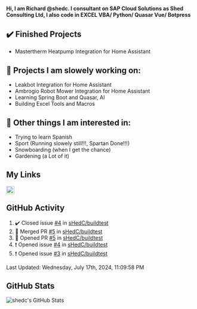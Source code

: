 #### Hi, I am Richard @shedc. I consultant on SAP Cloud Solutions as Shed Consulting Ltd, I also code in EXCEL VBA/ Python/ Quasar Vue/ Botpress

## ✔️ Finished Projects
- Mastertherm Heatpump Integration for Home Assistant

## 👋 Projects I am slowely working on:
- Leakbot Integration for Home Assistant
- Ambrogio Robot Mower Integration for Home Assistant
- Learning Spring Boot and Quasar, AI
- Building Excel Tools and Macros

## 👀 Other things I am interested in:
- Trying to learn Spanish
- Sport (Running slowely still!!!, Spartan Done!!!)
- Snowboarding (when I get the chance)
- Gardening (a Lot of it)

## My Links
[<img align="left" alt="shedc | LinkedIn" width="22px" src="https://cdn.jsdelivr.net/npm/simple-icons@v3/icons/linkedin.svg" />][linkedin]

<br/>

## GitHub Activity
<!--RECENT_ACTIVITY:start-->
1. ✔️ Closed issue [#4](https://github.com/sHedC/buildtest/issues/4) in [sHedC/buildtest](https://github.com/sHedC/buildtest)
2. 🎉 Merged PR [#5](https://github.com/sHedC/buildtest/pull/5) in [sHedC/buildtest](https://github.com/sHedC/buildtest)
3. 💪 Opened PR [#5](https://github.com/sHedC/buildtest/pull/5) in [sHedC/buildtest](https://github.com/sHedC/buildtest)
4. ❗️ Opened issue [#4](https://github.com/sHedC/buildtest/issues/4) in [sHedC/buildtest](https://github.com/sHedC/buildtest)
5. ❗️ Opened issue [#3](https://github.com/sHedC/buildtest/issues/3) in [sHedC/buildtest](https://github.com/sHedC/buildtest)
<!--RECENT_ACTIVITY:end-->
<!--RECENT_ACTIVITY:last_update-->
Last Updated: Wednesday, July 17th, 2024, 11:09:58 PM
<!--RECENT_ACTIVITY:last_update_end-->

## GitHub Stats
<img align="left" alt="shedc's GitHub Stats" src="https://github-readme-stats.vercel.app/api?username=shedc&show_icons=true&hide_title=true" />

[linkedin]: https://www.linkedin.com/in/richard-holmes-3314251/
